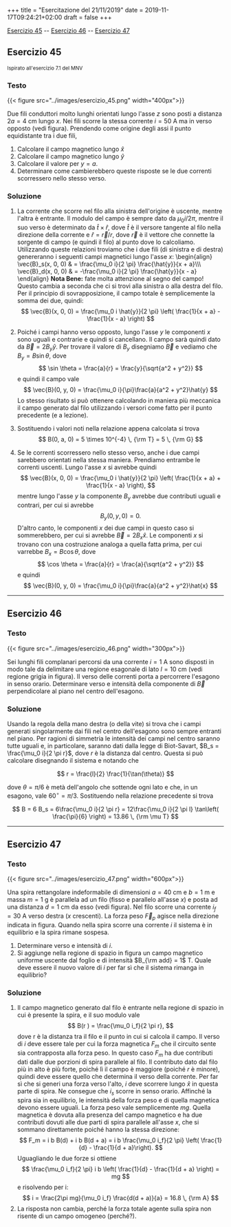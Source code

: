 +++
title = "Esercitazione del 21/11/2019"
date = 2019-11-17T09:24:21+02:00
draft = false
+++

[Esercizio 45](#esercizio-45) -- [Esercizio 46](#esercizio-46) -- [Esercizio 47](#esercizio-47)

## Esercizio 45
<small>Ispirato all'esercizio 7.1 del MNV</small>

### Testo

{{< figure src="../images/esercizio_45.png" width="400px">}}

Due fili conduttori molto lunghi orientati lungo l'asse $z$ sono posti a distanza $2a = 4$ cm lungo $x$. Nei fili scorre la stessa corrente $i = 50$ A ma in verso opposto (vedi figura). Prendendo come origine degli assi il punto equidistante tra i due fili,

1. Calcolare il campo magnetico lungo $\hat{x}$
2. Calcolare il campo magnetico lungo $\hat{y}$
3. Calcolare il valore per $y = a$.
4. Determinare come cambierebbero queste risposte se le due correnti scorressero nello stesso verso.

### Soluzione

1. La corrente che scorre nel filo alla sinistra dell'origine è uscente, mentre l'altra è entrante. Il modulo del campo è sempre dato da $\mu_0 i / 2 \pi$, mentre il suo verso è determinato da $\hat{t} \times \hat{r}$, dove $\hat{t}$ è il versore tangente al filo nella direzione della corrente e $\hat{r} = \vec{r} / r$, dove $\vec{r}$ è il vettore che connette la sorgente di campo (e quindi il filo) al punto dove lo calcoliamo. Utilizzando queste relazioni troviamo che i due fili (di sinistra e di destra) genereranno i seguenti campi magnetici lungo l'asse $x$:
\begin{align}
\vec{B}_s(x, 0, 0) & = \frac{\mu_0 i}{2 \pi} \frac{\hat{y}}{x + a}\\\\\\
\vec{B}_d(x, 0, 0) & = -\frac{\mu_0 i}{2 \pi} \frac{\hat{y}}{x - a}
\end{align}
**Nota Bene:** fate molta attenzione al segno del campo! Questo cambia a seconda che ci si trovi alla sinistra o alla destra del filo. Per il principio di sovrapposizione, il campo totale è semplicemente la somma dei due, quindi:
$$
\vec{B}(x, 0, 0) = \frac{\mu_0 i \hat{y}}{2 \pi} \left( \frac{1}{x + a} - \frac{1}{x - a} \right)
$$

2. Poiché i campi hanno verso opposto, lungo l'asse $y$ le componenti $x$ sono uguali e contrarie e quindi si cancellano. Il campo sarà quindi dato da $\vec{B} = 2 B_y \hat{y}$. Per trovare il valore di $B_y$ disegniamo $\vec{B}$ e vediamo che $B_y = B \sin \theta$, dove 
$$
\sin \theta = \frac{a}{r} = \frac{y}{\sqrt{a^2 + y^2}}
$$
e quindi il campo vale
$$
\vec{B}(0, y, 0) = \frac{\mu_0 i}{\pi}\frac{a}{a^2 + y^2}\hat{y}
$$
Lo stesso risultato si può ottenere calcolando in maniera più meccanica il campo generato dal filo utilizzando i versori come fatto per il punto precedente (e a lezione).

3. Sostituendo i valori noti nella relazione appena calcolata si trova
$$
B(0, a, 0) = 5 \times 10^{-4} \, {\rm T} = 5 \, {\rm G}
$$

4. Se le correnti scorressero nello stesso verso, anche i due campi sarebbero orientati nella stessa maniera. Prendiamo entrambe le correnti uscenti. Lungo l'asse $x$ si avrebbe quindi
$$
\vec{B}(x, 0, 0) = \frac{\mu_0 i \hat{y}}{2 \pi} \left( \frac{1}{x + a} + \frac{1}{x - a} \right),
$$
mentre lungo l'asse $y$ la componente $B_y$ avrebbe due contributi uguali e contrari, per cui si avrebbe
$$
B_y(0, y, 0) = 0.
$$
D'altro canto, le componenti $x$ dei due campi in questo caso si sommerebbero, per cui si avrebbe $\vec{B} = 2B_x \hat{x}$. Le componenti $x$ si trovano con una costruzione analoga a quella fatta prima, per cui varrebbe $B_x = B \cos \theta$, dove
$$
\cos \theta = \frac{a}{r} = \frac{a}{\sqrt{a^2 + y^2}}
$$
e quindi
$$
\vec{B}(0, y, 0) = \frac{\mu_0 i}{\pi}\frac{a}{a^2 + y^2}\hat{x}
$$

---

## Esercizio 46

### Testo

{{< figure src="../images/esercizio_46.png" width="300px">}}

Sei lunghi fili complanari percorsi da una corrente $i = 1$ A sono disposti in modo tale da delimitare una regione esagonale di lato $l = 10$ cm (vedi regione grigia in figura). Il verso delle correnti porta a percorrere l'esagono in senso orario. Determinare verso e intensità della componente di $\vec{B}$ perpendicolare al piano nel centro dell'esagono.

### Soluzione

Usando la regola della mano destra (o della vite) si trova che i campi generati singolarmente dai fili nel centro dell'esagono sono sempre entranti nel piano. Per ragioni di simmetria le intensità dei campi nel centro saranno tutte uguali e, in particolare, saranno dati dalla legge di Biot-Savart, $B_s = \frac{\mu_0 i}{2 \pi r}$, dove $r$ è la distanza dal centro. Questa si può calcolare disegnando il sistema e notando che 

$$
r = \frac{l}{2} \frac{1}{\tan(\theta)}
$$

dove $\theta = \pi / 6$ è metà dell'angolo che sottende ogni lato e che, in un esagono, vale $60^\circ = \pi / 3$. Sostituendo nella relazione precedente si trova

$$
B = 6 B_s = 6\frac{\mu_0 i}{2 \pi r} = 12\frac{\mu_0 i}{2 \pi l} \tan\left( \frac{\pi}{6} \right) = 13.86 \, {\rm \mu T}
$$

---

## Esercizio 47

### Testo

{{< figure src="../images/esercizio_47.png" width="600px">}}

Una spira rettangolare indeformabile di dimensioni $a = 40$ cm e $b = 1$ m e massa $m = 1$ g è parallela ad un filo (fisso e parallelo all'asse $x$) e posta ad una distanza $d = 1$ cm da esso (vedi figura). Nel filo scorre una corrente $i_f = 30$ A verso destra ($x$ crescenti). La forza peso $\vec{F}_p$ agisce nella direzione indicata in figura. Quando nella spira scorre una corrente $i$ il sistema è in equilibrio e la spira rimane sospesa.

1. Determinare verso e intensità di $i$.
2. Si aggiunge nella regione di spazio in figura un campo magnetico uniforme uscente dal foglio e di intensità $B_{\rm add} = 1$ T. Quale deve essere il nuovo valore di $i$ per far sì che il sistema rimanga in equilibrio?

### Soluzione

1. Il campo magnetico generato dal filo è entrante nella regione di spazio in cui è presente la spira, e il suo modulo vale
$$
B(r ) = \frac{\mu_0 i_f}{2 \pi r},
$$
dove r è la distanza tra il filo e il punto in cui si calcola il campo. Il verso di $i$ deve essere tale per cui la forza magnetica $F_m$ che il circuito sente sia contrapposta alla forza peso. In questo caso $F_m$ ha due contributi dati dalle due porzioni di spira parallele al filo. Il contributo dato dal filo più in alto è più forte, poiché lì il campo è maggiore (poiché $r$ è minore), quindi deve essere quello che determina il verso della corrente. Per far sì che si generi una forza verso l'alto, $i$ deve scorrere lungo $\hat{x}$ in questa parte di spira. Ne consegue che $i_s$ scorre in senso orario.
Affinché la spira sia in equilibrio, le intensità della forza peso e di quella magnetica devono essere uguali. La forza peso vale semplicemente $mg$. Quella magnetica è dovuta alla presenza del campo magnetico e ha due contributi dovuti alle due parti di spira parallele all'asse $x$, che si sommano direttamente poiché hanno la stessa direzione:
$$
F_m = i b B(d) + i b B(d + a) = i b \frac{\mu_0 i_f}{2 \pi} \left( \frac{1}{d} - \frac{1}{d + a}\right).
$$
Uguagliando le due forze si ottiene
$$
 \frac{\mu_0 i_f}{2 \pi} i b \left( \frac{1}{d} - \frac{1}{d + a} \right) = mg
$$
e risolvendo per i:
$$
i = \frac{2\pi mg}{\mu_0 i_f} \frac{d(d + a)}{a} = 16.8 \, {\rm A}
$$
2. La risposta non cambia, perché la forza totale agente sulla spira non risente di un campo omogeneo (perché?).
